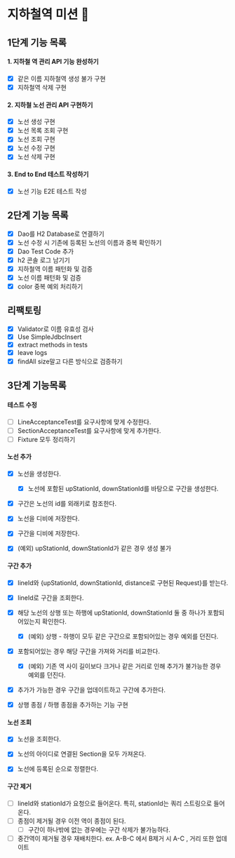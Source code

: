 # 지하철역 미션 🚃

## 1단계 기능 목록

#### 1. 지하철 역 관리 API 기능 완성하기
   - [x] 같은 이름 지하철역 생성 불가 구현
   - [x] 지하철역 삭제 구현

#### 2. 지하철 노선 관리 API 구현하기
   - [x] 노선 생성 구현
   - [x] 노선 목록 조회 구현
   - [x] 노선 조회 구현
   - [x] 노선 수정 구현
   - [x] 노선 삭제 구현
   
#### 3. End to End 테스트 작성하기
   - [x] 노선 기능 E2E 테스트 작성
   
## 2단계 기능 목록
   - [x] Dao를 H2 Database로 연결하기
   - [x] 노선 수정 시 기존에 등록된 노선의 이름과 중복 확인하기 
   - [x] Dao Test Code 추가
   - [x] h2 콘솔 로그 남기기
   - [x] 지하철역 이름 패턴화 및 검증
   - [x] 노선 이름 패턴화 및 검증 
   - [x] color 중복 예외 처리하기

## 리팩토링
   - [x] Validator로 이름 유효성 검사
   - [x] Use SimpleJdbcInsert
   - [x] extract methods in tests
   - [x] leave logs
   - [x] findAll size말고 다른 방식으로 검증하기

## 3단계 기능목록

#### 테스트 수정
- [ ] LineAcceptanceTest를 요구사항에 맞게 수정한다.
- [ ] SectionAcceptanceTest를 요구사항에 맞게 추가한다.
- [ ] Fixture 모두 정리하기

#### 노선 추가
- [x] 노선을 생성한다.
  - [x] 노선에 포함된 upStationId, downStationId를 바탕으로 구간을 생성한다.
- [x] 구간은 노선의 id를 외래키로 참조한다.
- [x] 노선을 디비에 저장한다.
- [x] 구간을 디비에 저장한다.

- [x] (예외) upStationId, downStationId가 같은 경우 생성 불가

#### 구간 추가
- [x] lineId와 {upStationId, downStationId, distance로 구현된 Request}를 받는다.
- [x] lineId로 구간을 조회한다.
- [x] 해당 노선의 상행 또는 하행에 upStationId, downStationId 둘 중 하나가 포함되어있는지 확인한다.
  - [x] (예외) 상행 - 하행이 모두 같은 구간으로 포함되어있는 경우 예외를 던진다.
- [x] 포함되어있는 경우 해당 구간을 가져와 거리를 비교한다. 
  - [x] (예외) 기존 역 사이 길이보다 크거나 같은 거리로 인해 추가가 불가능한 경우 예외를 던진다.
- [x] 추가가 가능한 경우 구간을 업데이트하고 구간에 추가한다.
  
- [x] 상행 종점 / 하행 종점을 추가하는 기능 구현

#### 노선 조회
- [x] 노선을 조회한다.
- [x] 노선의 아이디로 연결된 Section을 모두 가져온다.
  
- [x] 노선에 등록된 순으로 정렬한다.

#### 구간 제거
- [ ] lineId와 stationId가 요청으로 들어온다. 특히, stationId는 쿼리 스트링으로 들어온다.
- [ ] 종점이 제거될 경우 이전 역이 종점이 된다.
   - [ ] 구간이 하나밖에 없는 경우에는 구간 삭제가 불가능하다.
- [ ] 중간역이 제거될 경우 재배치한다. ex. A-B-C 에서 B제거 시 A-C , 거리 또한 업데이트